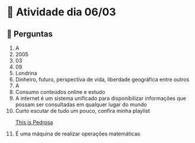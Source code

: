 # 📅 Atividade dia 06/03

## 🤔 Perguntas
1. A
2. 2005
3. 03
4. 09
5. Londrina
6. Dinheiro, futuro, perspectiva de vida, liberdade geográfica entre outros
7. A
8. Consumo conteúdos online e estudo
9. A internet é um sistema unificado para disponibilizar informações que possam ser consultadas em qualquer lugar do mundo
10. Curto escutar de tudo um pouco, confira minha playlist <p><a href="https://open.spotify.com/playlist/01xA45FW9M8FRKMBtcNJbg?si=a62208c212364729">This is Pedrosa </a></p>
11. É uma máquina de realizar operações matemáticas
